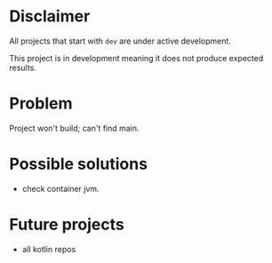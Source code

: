 # Disclaimer
All projects that start with `dev`
are under active development.

This project is in development meaning
it does not produce expected results.

# Problem
Project won't build; can't find main.

# Possible solutions
  - check container jvm.

# Future projects
  - all kotlin repos

